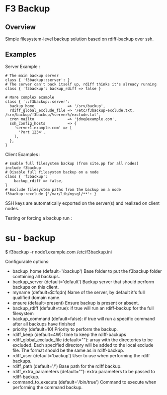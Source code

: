 # F3 Backup

## Overview

Simple filesystem-level backup solution based on rdiff-backup over ssh.

## Examples

Server Example :

    # The main backup server
    class { 'f3backup::server': }
    # The server can't back itself up, rdiff thinks it's already running
    class { 'f3backup': backup_rdiff => false }

    # More complex example
    class { '::f3backup::server':
      backup_home               => '/srv/backup',
      rdiff_global_exclude_file => '/etc/f3backup-exclude.txt, /srv/backup/f3backup/%server%/exclude.txt',
      cron_mailto               => 'jdoe@example.com',
      ssh_config_hosts          => {
        'server1.example.com' => [
          'Port 1234',
        ],
      },
    }

Client Examples :

    # Enable full filesystem backup (from site.pp for all nodes)
    include f3backup
    # Disable full filesystem backup on a node
    class { 'f3backup':
        backup_rdiff => false,
    }
    # Exclude filesystem paths from the backup on a node
    f3backup::exclude {'/var/lib/mysql/**': }

SSH keys are automatically exported on the server(s) and realized on client nodes.

Testing or forcing a backup run :

# su - backup
$ f3backup -r node1.example.com /etc/f3backup.ini

Configurable options:
 * backup_home (default='/backup') Base folder to put the f3backup folder containing all backups.
 * backup_server (default='default') Backup server that should perform backups on this client.
 * myname (default=$::fqdn) Name of the server, by default it's full qualified domain name.
 * ensure (default=present) Ensure backup is present or absent.
 * backup_rdiff (default=true): if true will run an rdiff-backup for the full filesystem
 * backup_command (default=false): if true will run a specific command after all backups have finished
 * priority (default=10) Priority to perform the backup.
 * rdiff_keep (default=4W): time to keep the rdiff-backups
 * rdiff_global_exclude_file  (default=""): array with the directories to be excluded. Each specified directory will be added to the local exclude file. The format should be the same as in rdiff-backup.
 * rdiff_user (default='backup') User to use when performing the rdiff backups.
 * rdiff_path (default='/') Base path for the rdiff backup.
 * rdiff_extra_parameters (default=""): extra parameters to be passed to rdiff-backup.
 * command_to_execute (default='/bin/true') Command to execute when performing the command backup.

